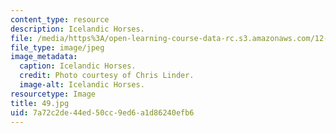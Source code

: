 ```yaml
---
content_type: resource
description: Icelandic Horses.
file: /media/https%3A/open-learning-course-data-rc.s3.amazonaws.com/12-753-geodynamics-seminar-spring-2006/7a72c2de44ed50cc9ed6a1d86240efb6_49.jpg
file_type: image/jpeg
image_metadata:
  caption: Icelandic Horses.
  credit: Photo courtesy of Chris Linder.
  image-alt: Icelandic Horses.
resourcetype: Image
title: 49.jpg
uid: 7a72c2de-44ed-50cc-9ed6-a1d86240efb6
---
```

